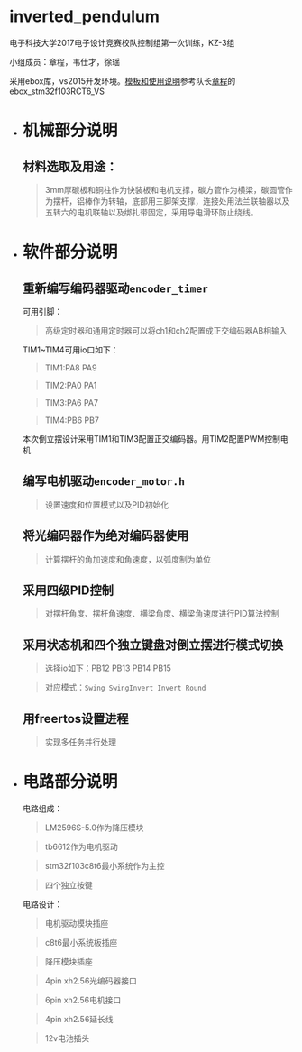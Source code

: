 # inverted_pendulum

电子科技大学2017电子设计竞赛校队控制组第一次训练，KZ-3组

小组成员：章程，韦仕才，徐瑶

采用ebox库，vs2015开发环境。[模板和使用说明](https://github.com/pidan1231239/ebox_stm32f103RCT6_VS#ebox_stm32f103rct6_vs)参考队长[章程](https://github.com/pidan1231239)的ebox_stm32f103RCT6_VS

- # 机械部分说明
    ## 材料选取及用途：
    > 3mm厚碳板和铜柱作为快装板和电机支撑，碳方管作为横梁，碳圆管作为摆杆，铝棒作为转轴，底部用三脚架支撑，连接处用法兰联轴器以及五转六的电机联轴以及绑扎带固定，采用导电滑环防止绕线。

- # 软件部分说明
  ## 重新编写编码器驱动```encoder_timer```

     可用引脚：
    > 高级定时器和通用定时器可以将ch1和ch2配置成正交编码器AB相输入

    TIM1~TIM4可用io口如下：
     > TIM1:PA8 PA9

     > TIM2:PA0 PA1

     > TIM3:PA6 PA7

     > TIM4:PB6 PB7

    本次倒立摆设计采用TIM1和TIM3配置正交编码器。用TIM2配置PWM控制电机

  ## 编写电机驱动```encoder_motor.h```

    > 设置速度和位置模式以及PID初始化


  ## 将光编码器作为绝对编码器使用
    > 计算摆杆的角加速度和角速度，以弧度制为单位


  ## 采用四级PID控制

    > 对摆杆角度、摆杆角速度、横梁角度、横梁角速度进行PID算法控制


  ## 采用状态机和四个独立键盘对倒立摆进行模式切换

    > 选择io如下：PB12 PB13 PB14 PB15

    > 对应模式：```Swing SwingInvert Invert Round```

    
  ## 用freertos设置进程
    > 实现多任务并行处理


- # 电路部分说明
  电路组成：
    > LM2596S-5.0作为降压模块

    >tb6612作为电机驱动

    > stm32f103c8t6最小系统作为主控

    > 四个独立按键

  电路设计：
    > 电机驱动模块插座

    >c8t6最小系统板插座

    > 降压模块插座

    >4pin xh2.56光编码器接口

    > 6pin xh2.56电机接口

    > 4pin xh2.56延长线

    > 12v电池插头